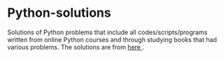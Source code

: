 # Python-solutions

Solutions of Python problems that include all codes/scripts/programs written from online Python courses and through studying books that had various problems. The solutions are from [here    ](https://learnpythonthehardway.org/).
